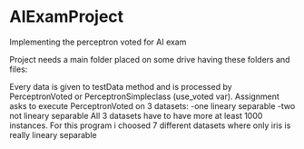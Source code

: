 # AIExamProject
Implementing the perceptron voted for AI exam

Project needs a main folder placed on some drive having these folders and files:


Every data is given to testData method and is processed by PerceptronVoted or PerceptronSimpleclass (use_voted var).
Assignment asks to execute PerceptronVoted on 3 datasets:
-one lineary separable
-two not lineary separable
All 3 datasets have to have more at least 1000 instances.
For this program i choosed 7 different datasets where only iris is really lineary separable